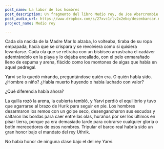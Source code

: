 ```yaml
---
post_name: La labor de los hombres
post_description: Un fragmento del libro Medio rey, de Joe Abercrombie
post_audio_url: https://www.dropbox.com/s/27xvc1rlv2x2ebq/desembarcar.mp3?dl=1
project_name: Medio rey

---
```


Cada ola nacida de la Madre Mar lo alzaba, lo volteaba, tiraba de su ropa empapada, hacía que se crispara y se revolviera como si quisiera levantarse. Cada ola que se retiraba con un bisbiseo arrastraba el cadáver adentrándolo en la playa y lo dejaba encallado, con el pelo enmarañado lleno de espuma y arena, flácido como los montones de algas que había en aquel pedregal.

Yarvi se lo quedó mirando, preguntándose quién era. O quién había sido. ¿Hombre o niño? ¿Había muerto huyendo o había luchado con valor?

¿Qué diferencia había ahora?

La quilla rozó la arena, la cubierta tembló, y Yarvi perdió el equilibrio y tuvo que agarrarse al brazo de Hurik para seguir en pie. Los hombres desarmaron los remos con un golpe seco, desengancharon sus escudos y saltaron las bordas para caer entre las olas, huraños por ser los últimos en pisar tierra, porque ya era demasiado tarde para cobrarse cualquier gloria o botín merecedores de esos nombres. Tripular el barco real habría sido un gran honor bajo el mandato del rey Uthrik.

No había honor de ninguna clase bajo el del rey Yarvi.